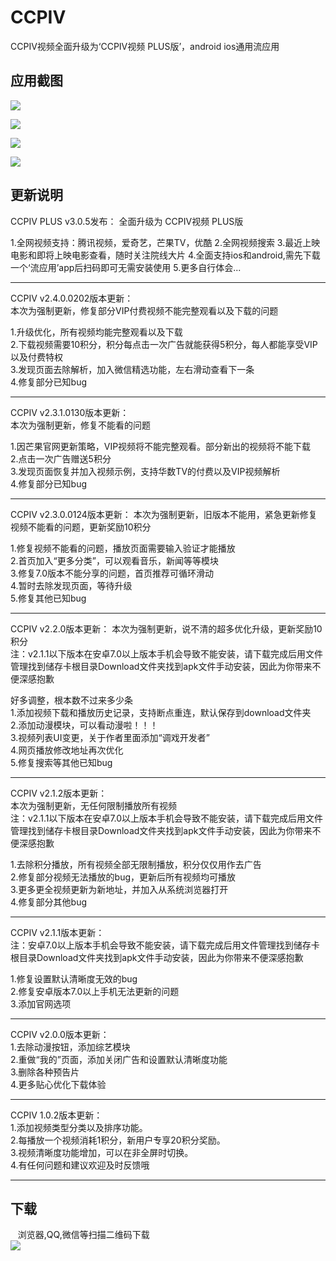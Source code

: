 # CCPIV
CCPIV视频全面升级为‘CCPIV视频 PLUS版’，android ios通用流应用
## 应用截图

  
![](http://lc-qmtbhnki.cn-n1.lcfile.com/e0fcd71a68e610225d9f.jpg)

![](http://lc-qmtbhnki.cn-n1.lcfile.com/6844fca6cbda4610e877.jpg)

![](http://lc-qmtbhnki.cn-n1.lcfile.com/0658ff4156be64113896.jpg)

![](http://lc-qmtbhnki.cn-n1.lcfile.com/518630a6f76c68fb83a9.jpg)

## 更新说明  
CCPIV PLUS v3.0.5发布：
全面升级为 CCPIV视频 PLUS版

1.全网视频支持：腾讯视频，爱奇艺，芒果TV，优酷
2.全网视频搜索 
3.最近上映电影和即将上映电影查看，随时关注院线大片
4.全面支持ios和android,需先下载一个‘流应用’app后扫码即可无需安装使用
5.更多自行体会... 


 --------------------------------------------------------  


CCPIV v2.4.0.0202版本更新：  
本次为强制更新，修复部分VIP付费视频不能完整观看以及下载的问题  
  
1.升级优化，所有视频均能完整观看以及下载  
2.下载视频需要10积分，积分每点击一次广告就能获得5积分，每人都能享受VIP以及付费特权  
3.发现页面去除解析，加入微信精选功能，左右滑动查看下一条  
4.修复部分已知bug  

 --------------------------------------------------------  
  
CCPIV v2.3.1.0130版本更新：  
本次为强制更新，修复不能看的问题  
  
1.因芒果官网更新策略，VIP视频将不能完整观看。部分新出的视频将不能下载  
2.点击一次广告赠送5积分  
3.发现页面恢复并加入视频示例，支持华数TV的付费以及VIP视频解析  
4.修复部分已知bug  
  
 --------------------------------------------------------  
 
CCPIV v2.3.0.0124版本更新：
本次为强制更新，旧版本不能用，紧急更新修复视频不能看的问题，更新奖励10积分  
  
1.修复视频不能看的问题，播放页面需要输入验证才能播放  
2.首页加入“更多分类”，可以观看音乐，新闻等等模块  
3.修复7.0版本不能分享的问题，首页推荐可循环滑动  
4.暂时去除发现页面，等待升级  
5.修复其他已知bug  

 --------------------------------------------------------  

 CCPIV v2.2.0版本更新：
本次为强制更新，说不清的超多优化升级，更新奖励10积分  
注：v2.1.1以下版本在安卓7.0以上版本手机会导致不能安装，请下载完成后用文件管理找到储存卡根目录Download文件夹找到apk文件手动安装，因此为你带来不便深感抱歉  

好多调整，根本数不过来多少条  
1.添加视频下载和播放历史记录，支持断点重连，默认保存到download文件夹  
2.添加动漫模块，可以看动漫啦！！！  
3.视频列表UI变更，关于作者里面添加“调戏开发者”  
4.网页播放修改地址再次优化  
5.修复搜索等其他已知bug  

 --------------------------------------------------------  

CCPIV v2.1.2版本更新：  
本次为强制更新，无任何限制播放所有视频  
注：v2.1.1以下版本在安卓7.0以上版本手机会导致不能安装，请下载完成后用文件管理找到储存卡根目录Download文件夹找到apk文件手动安装，因此为你带来不便深感抱歉  

1.去除积分播放，所有视频全部无限制播放，积分仅仅用作去广告  
2.修复部分视频无法播放的bug，更新后所有视频均可播放  
3.更多更全视频更新为新地址，并加入从系统浏览器打开  
4.修复部分其他bug  

 --------------------------------------------------------  

CCPIV v2.1.1版本更新：  
注：安卓7.0以上版本手机会导致不能安装，请下载完成后用文件管理找到储存卡根目录Download文件夹找到apk文件手动安装，因此为你带来不便深感抱歉  

1.修复设置默认清晰度无效的bug  
2.修复安卓版本7.0以上手机无法更新的问题  
3.添加官网选项  

 --------------------------------------------------------  

CCPIV v2.0.0版本更新：  
1.去除动漫按钮，添加综艺模块  
2.重做“我的”页面，添加关闭广告和设置默认清晰度功能  
3.删除各种预告片  
4.更多贴心优化下载体验  

 --------------------------------------------------------  

CCPIV 1.0.2版本更新：  
1.添加视频类型分类以及排序功能。  
2.每播放一个视频消耗1积分，新用户专享20积分奖励。  
3.视频清晰度功能增加，可以在非全屏时切换。  
4.有任何问题和建议欢迎及时反馈哦  

--------------------------------------------------------  

## 下载  
    浏览器,QQ,微信等扫描二维码下载  
![](http://lc-qmtbhnki.cn-n1.lcfile.com/51780ded17d91a3455a0.png)  

